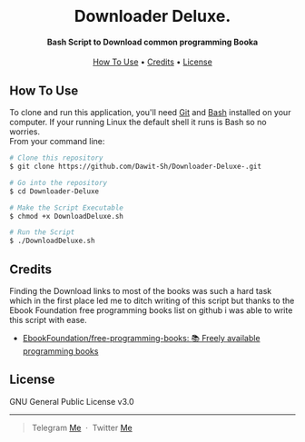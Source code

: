 
<h1 align="center">
  <br>
  <br>
  Downloader Deluxe. 
  <br>
</h1>

<h4 align="center">Bash Script to Download common programming Booka</h4>


<p align="center">
  <a href="#how-to-use">How To Use</a> •
  <a href="#credits">Credits</a> •
  <a href="#license">License</a>
</p>


## How To Use

To clone and run this application, you'll need [Git](https://git-scm.com) and [Bash](https://www.gnu.org/software/bash/) installed on your computer. If your running Linux the default shell it runs is Bash so no worries.
<br>
From your command line:

```bash
# Clone this repository
$ git clone https://github.com/Dawit-Sh/Downloader-Deluxe-.git

# Go into the repository
$ cd Downloader-Deluxe

# Make the Script Executable 
$ chmod +x DownloadDeluxe.sh

# Run the Script 
$ ./DownloadDeluxe.sh
```


## Credits

Finding the Download links to most of the books was such a hard task which in the first place led me to ditch writing of this script but thanks to the Ebook Foundation free programming books list on github i was able to write this script with ease.

- [EbookFoundation/free-programming-books: :books: Freely available programming books](https://github.com/EbookFoundation/free-programming-books/tree/main)


## License

GNU General Public License v3.0

---

> Telegram [Me](https://www.amitmerchant.com) &nbsp;&middot;&nbsp;
> Twitter [Me](https://twitter.com/DawitSharon_)

